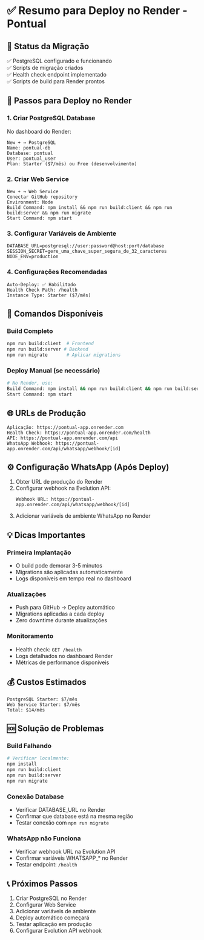 # ✅ Resumo para Deploy no Render - Pontual

## 🎯 Status da Migração
✅ PostgreSQL configurado e funcionando  
✅ Scripts de migração criados  
✅ Health check endpoint implementado  
✅ Scripts de build para Render prontos  

## 🚀 Passos para Deploy no Render

### 1. Criar PostgreSQL Database
No dashboard do Render:
```
New + → PostgreSQL
Name: pontual-db
Database: pontual
User: pontual_user
Plan: Starter ($7/mês) ou Free (desenvolvimento)
```

### 2. Criar Web Service
```
New + → Web Service
Conectar GitHub repository
Environment: Node
Build Command: npm install && npm run build:client && npm run build:server && npm run migrate
Start Command: npm start
```

### 3. Configurar Variáveis de Ambiente
```env
DATABASE_URL=postgresql://user:password@host:port/database
SESSION_SECRET=gere_uma_chave_super_segura_de_32_caracteres
NODE_ENV=production
```

### 4. Configurações Recomendadas
```
Auto-Deploy: ✅ Habilitado
Health Check Path: /health
Instance Type: Starter ($7/mês)
```

## 🔧 Comandos Disponíveis

### Build Completo
```bash
npm run build:client  # Frontend
npm run build:server # Backend  
npm run migrate       # Aplicar migrations
```

### Deploy Manual (se necessário)
```bash
# No Render, use:
Build Command: npm install && npm run build:client && npm run build:server && npm run migrate
Start Command: npm start
```

## 🌐 URLs de Produção
```
Aplicação: https://pontual-app.onrender.com
Health Check: https://pontual-app.onrender.com/health
API: https://pontual-app.onrender.com/api
WhatsApp Webhook: https://pontual-app.onrender.com/api/whatsapp/webhook/[id]
```

## ⚙️ Configuração WhatsApp (Após Deploy)
1. Obter URL de produção do Render
2. Configurar webhook na Evolution API:
   ```
   Webhook URL: https://pontual-app.onrender.com/api/whatsapp/webhook/[id]
   ```
3. Adicionar variáveis de ambiente WhatsApp no Render

## 💡 Dicas Importantes

### Primeira Implantação
- O build pode demorar 3-5 minutos
- Migrations são aplicadas automaticamente
- Logs disponíveis em tempo real no dashboard

### Atualizações
- Push para GitHub → Deploy automático
- Migrations aplicadas a cada deploy
- Zero downtime durante atualizações

### Monitoramento
- Health check: `GET /health`
- Logs detalhados no dashboard Render
- Métricas de performance disponíveis

## 💰 Custos Estimados
```
PostgreSQL Starter: $7/mês
Web Service Starter: $7/mês
Total: $14/mês
```

## 🆘 Solução de Problemas

### Build Falhando
```bash
# Verificar localmente:
npm install
npm run build:client
npm run build:server
npm run migrate
```

### Conexão Database
- Verificar DATABASE_URL no Render
- Confirmar que database está na mesma região
- Testar conexão com `npm run migrate`

### WhatsApp não Funciona
- Verificar webhook URL na Evolution API
- Confirmar variáveis WHATSAPP_* no Render
- Testar endpoint: `/health`

## 📞 Próximos Passos
1. Criar PostgreSQL no Render
2. Configurar Web Service
3. Adicionar variáveis de ambiente
4. Deploy automático começará
5. Testar aplicação em produção
6. Configurar Evolution API webhook